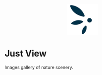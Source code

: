 <div align="center">
  <picture>
     <img width="100" alt="logo" src="./web/resources/icon.png">
  </picture>
</div>

# Just View

Images gallery of nature scenery.